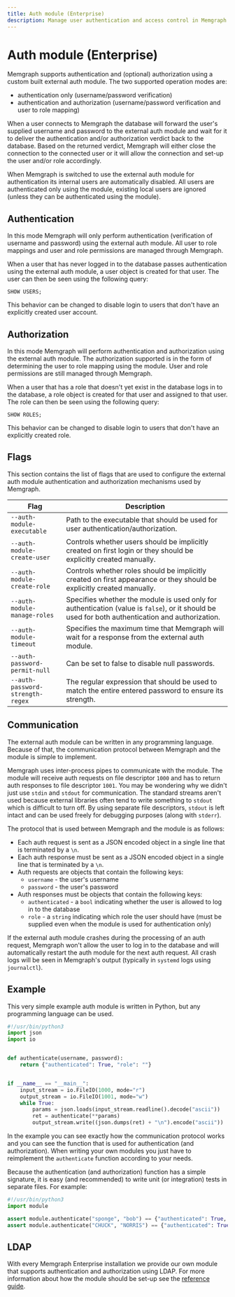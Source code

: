 ```yaml
---
title: Auth module (Enterprise)
description: Manage user authentication and access control in Memgraph using the Auth module. Get improved security and control in your graph computing environment.
---
```


# Auth module (Enterprise)

Memgraph supports authentication and (optional) authorization using a custom
built external auth module.  The two supported operation modes are:
- authentication only (username/password verification)
- authentication and authorization (username/password verification and user to
  role mapping)

When a user connects to Memgraph the database will forward the user's supplied
username and password to the external auth module and wait for it to deliver
the authentication and/or authorization verdict back to the database. Based on
the returned verdict, Memgraph will either close the connection to the
connected user or it will allow the connection and set-up the user and/or role
accordingly.

When Memgraph is switched to use the external auth module for authentication
its internal users are automatically disabled. All users are authenticated only
using the module, existing local users are ignored (unless they can be
authenticated using the module).

## Authentication

In this mode Memgraph will only perform authentication (verification of
username and password) using the external auth module.  All user to role
mappings and user and role permissions are managed through Memgraph.

When a user that has never logged in to the database passes authentication
using the external auth module, a user object is created for that user. The
user can then be seen using the following query:
```cypher
SHOW USERS;
```
This behavior can be changed to disable login to users that don't have an
explicitly created user account.

## Authorization

In this mode Memgraph will perform authentication and authorization using the
external auth module. The authorization supported is in the form of determining
the user to role mapping using the module.  User and role permissions are still
managed through Memgraph.

When a user that has a role that doesn't yet exist in the database logs in to
the database, a role object is created for that user and assigned to that user.
The role can then be seen using the following query:
```cypher
SHOW ROLES;
```
This behavior can be changed to disable login to users that don't have an
explicitly created role.

## Flags

This section contains the list of flags that are used to configure the external
auth module authentication and authorization mechanisms used by Memgraph.

 Flag                               | Description
------------------------------------|------------
 `--auth-module-executable`         | Path to the executable that should be used for user authentication/authorization.
 `--auth-module-create-user`        | Controls whether users should be implicitly created on first login or they should be explicitly created manually.
 `--auth-module-create-role`        | Controls whether roles should be implicitly created on first appearance or they should be explicitly created manually.
 `--auth-module-manage-roles`       | Specifies whether the module is used only for authentication (value is `false`), or it should be used for both authentication and authorization.
 `--auth-module-timeout`            | Specifies the maximum time that Memgraph will wait for a response from the external auth module.
 `--auth-password-permit-null`      | Can be set to false to disable null passwords.
 `--auth-password-strength-regex`   | The regular expression that should be used to match the entire entered password to ensure its strength.

## Communication

The external auth module can be written in any programming language. Because of
that, the communication protocol between Memgraph and the module is simple to
implement.

Memgraph uses inter-process pipes to communicate with the module. The module
will receive auth requests on file descriptor `1000` and has to return auth
responses to file descriptor `1001`. You may be wondering why we didn't just
use `stdin` and `stdout` for communication. The standard streams aren't used
because external libraries often tend to write something to `stdout` which is
difficult to turn off. By using separate file descriptors, `stdout` is left
intact and can be used freely for debugging purposes (along with `stderr`).

The protocol that is used between Memgraph and the module is as follows:
 - Each auth request is sent as a JSON encoded object in a single line that is
   terminated by a `\n`.
 - Each auth response must be sent as a JSON encoded object in a single line
   that is terminated by a `\n`.
 - Auth requests are objects that contain the following keys:
   - `username` - the user's username
   - `password` - the user's password
 - Auth responses must be objects that contain the following keys:
   - `authenticated` - a `bool` indicating whether the user is allowed to log
     in to the database
   - `role` - a `string` indicating which role the user should have (must be
     supplied even when the module is used for authentication only)

If the external auth module crashes during the processing of an auth request,
Memgraph won't allow the user to log in to the database and will automatically
restart the auth module for the next auth request. All crash logs will be seen
in Memgraph's output (typically in `systemd` logs using `journalctl`).

## Example

This very simple example auth module is written in Python, but any programming language can be used.

```python
#!/usr/bin/python3
import json
import io


def authenticate(username, password):
    return {"authenticated": True, "role": ""}


if __name__ == "__main__":
    input_stream = io.FileIO(1000, mode="r")
    output_stream = io.FileIO(1001, mode="w")
    while True:
        params = json.loads(input_stream.readline().decode("ascii"))
        ret = authenticate(**params)
        output_stream.write((json.dumps(ret) + "\n").encode("ascii"))
```

In the example you can see exactly how the communication protocol works and you
can see the function that is used for authentication (and authorization).  When
writing your own modules you just have to reimplement the `authenticate`
function according to your needs.

Because the authentication (and authorization) function has a simple signature,
it is easy (and recommended) to write unit (or integration) tests in separate
files. For example:

```python
#!/usr/bin/python3
import module

assert module.authenticate("sponge", "bob") == {"authenticated": True, "role": ""}
assert module.authenticate("CHUCK", "NORRIS") == {"authenticated": True, "role": ""}
```

## LDAP

With every Memgraph Enterprise installation we provide our own module that
supports authentication and authorization using LDAP. For more information
about how the module should be set-up see the
[reference guide](/configuration/ldap-security).
